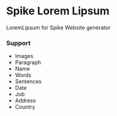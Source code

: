 # Spike Lorem Lipsum 

LoremLipsum for Spike Website generator 

### Support 

- Images 
- Paragraph 
- Name 
- Words 
- Sentences 
- Date 
- Job 
- Address 
- Country 